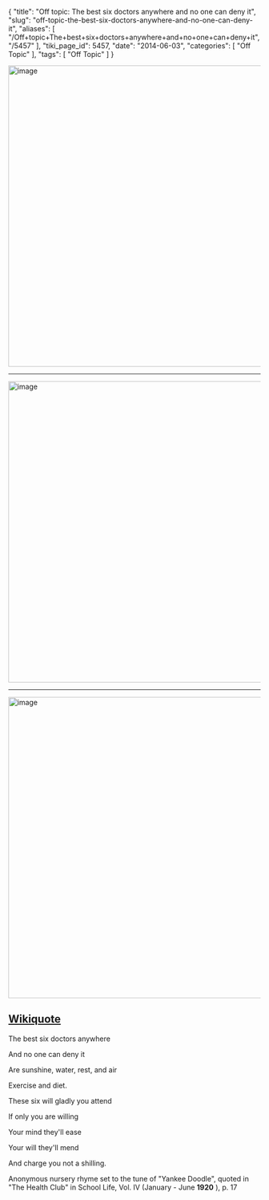 {
    "title": "Off topic: The best six doctors anywhere and no one can deny it",
    "slug": "off-topic-the-best-six-doctors-anywhere-and-no-one-can-deny-it",
    "aliases": [
        "/Off+topic+The+best+six+doctors+anywhere+and+no+one+can+deny+it",
        "/5457"
    ],
    "tiki_page_id": 5457,
    "date": "2014-06-03",
    "categories": [
        "Off Topic"
    ],
    "tags": [
        "Off Topic"
    ]
}


<img src="https://d1bk1kqxc0sym.cloudfront.net/attachments/jpeg/best-six-doctors.jpg" alt="image" width="600">

---

<img src="https://d1bk1kqxc0sym.cloudfront.net/attachments/jpeg/best-6.jpg" alt="image" width="600">

---

<img src="https://d1bk1kqxc0sym.cloudfront.net/attachments/jpeg/best-6-raw.jpg" alt="image" width="600">

## [Wikiquote](http://en.wikiquote.org/wiki/Health)

The best six doctors anywhere

And no one can deny it

Are sunshine, water, rest, and air

Exercise and diet.

These six will gladly you attend

If only you are willing

Your mind they'll ease

Your will they'll mend

And charge you not a shilling.

Anonymous nursery rhyme set to the tune of "Yankee Doodle", quoted in "The Health Club" in School Life, Vol. IV (January - June  **1920** ), p. 17